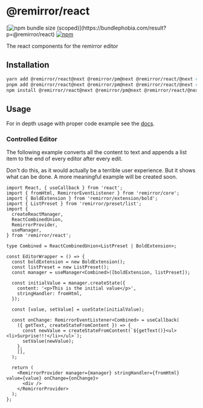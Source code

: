 # @remirror/react

[![npm bundle size (scoped)](https://img.shields.io/bundlephobia/minzip/@remirror/react.svg?)](https://bundlephobia.com/result?p=@remirror/react) [![npm](https://img.shields.io/npm/dm/@remirror/react.svg?&logo=npm)](https://www.npmjs.com/package/@remirror/react)

The react components for the remirror editor

## Installation

```bash
yarn add @remirror/react@next @remirror/pm@next @remirror/react/@next # yarn
pnpm add @remirror/react@next @remirror/pm@next @remirror/react/@next # pnpm
npm install @remirror/react@next @remirror/pm@next @remirror/react/@next # npm
```

## Usage

For in depth usage with proper code example see the [docs](https://remirror.io).

### Controlled Editor

The following example converts all the content to text and appends a list item to the end of every editor after every edit.

Don't do this, as it would actually be a terrible user experience. But it shows what can be done. A more meaningful example will be created soon.

```tsx
import React, { useCallback } from 'react';
import { fromHtml, RemirrorEventListener } from 'remirror/core';
import { BoldExtension } from 'remirror/extension/bold';
import { ListPreset } from 'remirror/preset/list';
import {
  createReactManager,
  ReactCombinedUnion,
  RemirrorProvider,
  useManager,
} from 'remirror/react';

type Combined = ReactCombinedUnion<ListPreset | BoldExtension>;

const EditorWrapper = () => {
  const boldExtension = new BoldExtension();
  const listPreset = new ListPreset();
  const manager = useManager<Combined>([boldExtension, listPreset]);

  const initialValue = manager.createState({
    content: '<p>This is the initial value</p>',
    stringHandler: fromHtml,
  });

  const [value, setValue] = useState(initialValue);

  const onChange: RemirrorEventListener<Combined> = useCallback(
    ({ getText, createStateFromContent }) => {
      const newValue = createStateFromContent(`${getText()}<ul><li>Surprise!!!</li></ul>`);
      setValue(newValue);
    },
    [],
  );

  return (
    <RemirrorProvider manager={manager} stringHandler={fromHtml} value={value} onChange={onChange}>
      <div />
    </RemirrorProvider>
  );
};
```
